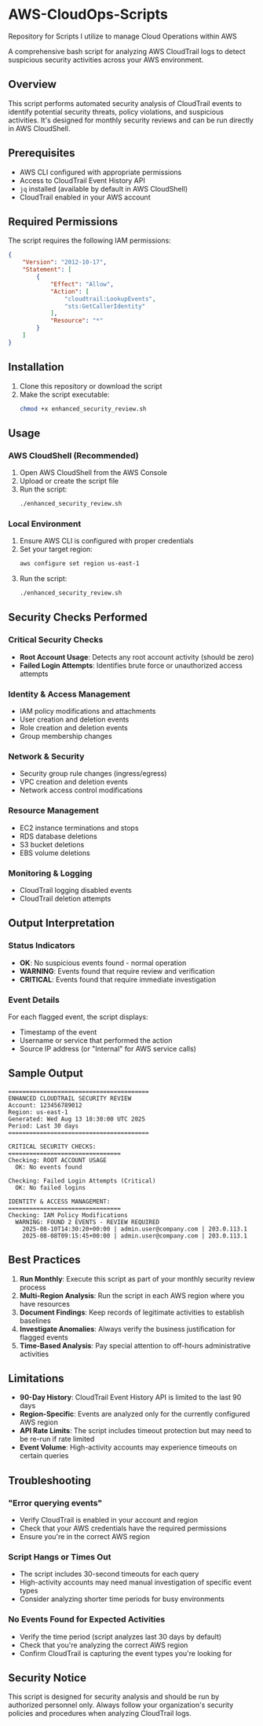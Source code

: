 # AWS-CloudOps-Scripts
Repository for Scripts I utilize to manage Cloud Operations within AWS

A comprehensive bash script for analyzing AWS CloudTrail logs to detect suspicious security activities across your AWS environment.

## Overview

This script performs automated security analysis of CloudTrail events to identify potential security threats, policy violations, and suspicious activities. It's designed for monthly security reviews and can be run directly in AWS CloudShell.

## Prerequisites

- AWS CLI configured with appropriate permissions
- Access to CloudTrail Event History API
- `jq` installed (available by default in AWS CloudShell)
- CloudTrail enabled in your AWS account

## Required Permissions

The script requires the following IAM permissions:
```json
{
    "Version": "2012-10-17",
    "Statement": [
        {
            "Effect": "Allow",
            "Action": [
                "cloudtrail:LookupEvents",
                "sts:GetCallerIdentity"
            ],
            "Resource": "*"
        }
    ]
}
```

## Installation

1. Clone this repository or download the script
2. Make the script executable:
   ```bash
   chmod +x enhanced_security_review.sh
   ```

## Usage

### AWS CloudShell (Recommended)
1. Open AWS CloudShell from the AWS Console
2. Upload or create the script file
3. Run the script:
   ```bash
   ./enhanced_security_review.sh
   ```

### Local Environment
1. Ensure AWS CLI is configured with proper credentials
2. Set your target region:
   ```bash
   aws configure set region us-east-1
   ```
3. Run the script:
   ```bash
   ./enhanced_security_review.sh
   ```

## Security Checks Performed

### Critical Security Checks
- **Root Account Usage**: Detects any root account activity (should be zero)
- **Failed Login Attempts**: Identifies brute force or unauthorized access attempts

### Identity & Access Management
- IAM policy modifications and attachments
- User creation and deletion events
- Role creation and deletion events
- Group membership changes

### Network & Security
- Security group rule changes (ingress/egress)
- VPC creation and deletion events
- Network access control modifications

### Resource Management
- EC2 instance terminations and stops
- RDS database deletions
- S3 bucket deletions
- EBS volume deletions

### Monitoring & Logging
- CloudTrail logging disabled events
- CloudTrail deletion attempts

## Output Interpretation

### Status Indicators
- **OK**: No suspicious events found - normal operation
- **WARNING**: Events found that require review and verification
- **CRITICAL**: Events found that require immediate investigation

### Event Details
For each flagged event, the script displays:
- Timestamp of the event
- Username or service that performed the action
- Source IP address (or "Internal" for AWS service calls)

## Sample Output

```
========================================
ENHANCED CLOUDTRAIL SECURITY REVIEW
Account: 123456789012
Region: us-east-1
Generated: Wed Aug 13 18:30:00 UTC 2025
Period: Last 30 days
========================================

CRITICAL SECURITY CHECKS:
================================
Checking: ROOT ACCOUNT USAGE
  OK: No events found

Checking: Failed Login Attempts (Critical)
  OK: No failed logins

IDENTITY & ACCESS MANAGEMENT:
================================
Checking: IAM Policy Modifications
  WARNING: FOUND 2 EVENTS - REVIEW REQUIRED
    2025-08-10T14:30:20+00:00 | admin.user@company.com | 203.0.113.1
    2025-08-08T09:15:45+00:00 | admin.user@company.com | 203.0.113.1
```

## Best Practices

1. **Run Monthly**: Execute this script as part of your monthly security review process
2. **Multi-Region Analysis**: Run the script in each AWS region where you have resources
3. **Document Findings**: Keep records of legitimate activities to establish baselines
4. **Investigate Anomalies**: Always verify the business justification for flagged events
5. **Time-Based Analysis**: Pay special attention to off-hours administrative activities

## Limitations

- **90-Day History**: CloudTrail Event History API is limited to the last 90 days
- **Region-Specific**: Events are analyzed only for the currently configured AWS region
- **API Rate Limits**: The script includes timeout protection but may need to be re-run if rate limited
- **Event Volume**: High-activity accounts may experience timeouts on certain queries

## Troubleshooting

### "Error querying events"
- Verify CloudTrail is enabled in your account and region
- Check that your AWS credentials have the required permissions
- Ensure you're in the correct AWS region

### Script Hangs or Times Out
- The script includes 30-second timeouts for each query
- High-activity accounts may need manual investigation of specific event types
- Consider analyzing shorter time periods for busy environments

### No Events Found for Expected Activities
- Verify the time period (script analyzes last 30 days by default)
- Check that you're analyzing the correct AWS region
- Confirm CloudTrail is capturing the event types you're looking for


## Security Notice

This script is designed for security analysis and should be run by authorized personnel only. Always follow your organization's security policies and procedures when analyzing CloudTrail logs.

